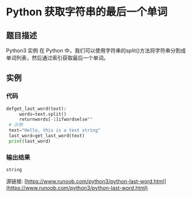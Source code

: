 # Python 获取字符串的最后一个单词

## 题目描述
Python3 实例
在 Python 中，我们可以使用字符串的split()方法将字符串分割成单词列表，然后通过索引获取最后一个单词。

## 实例
### 代码
```python
defget_last_word(text):
     words=text.split()
     returnwords[-1]ifwordselse""
 # 示例
 text="Hello, this is a test string"
 last_word=get_last_word(text)
 print(last_word)
```
### 输出结果
```
string
```
源链接: [https://www.runoob.com/python3/python-last-word.html](https://www.runoob.com/python3/python-last-word.html)